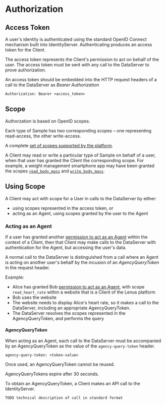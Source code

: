 # Authorization

## Access Token

A user's identity is authenticated using the standard OpenID Connect mechanism built into IdentityServer. Authenticating produces an access token for the Client.

The access token represents the Client's permission to act on behalf of the user. The access token must be sent with any call to the DataServer to prove authorization.

An access token should be embedded into the HTTP request headers of a call to the DataServer as _Bearer Authorization_

```
Authorization: Bearer <access_token>
```

## Scope

Authorzation is based on OpenID scopes.

Each type of Sample has two corresponding scopes – one representing read-access, the other write-access.

A complete [set of scopes supported by the platform](TODO).

A Client may read or write a particular type of Sample on behalf of a user, when that user has granted the Client the corresponding scope. For example, a weight management smartphone app may have been granted the scopes [`read_body_mass`](TODO) and [`write_body_mass`](TODO).

## Using Scope

A Client may act with scope for a User in calls to the DataServer by either:

- using scopes represented in the access token, or
- acting as an Agent, using scopes granted by the user to the Agent

### Acting as an Agent

If a user has granted another [permission to act as an Agent](TODO) within the context of a Client, then that Client may make calls to the DataServer with authentication for the Agent, but accessing the user's data.

A normal call to the DataServer is distinguished from a call where an Agent is acting on another user's behalf by the incusion of an _AgencyQueryToken_ in the request header.

Example:

- Alice has granted Bob [permission to act as an Agent](TODO), with scope `read_heart_rate` within a website that is a Client of the Lenus platform
- Bob uses the website
- The website needs to display Alice's heart rate, so it makes a call to the DataServer, including an appropriate AgencyQueryToken.
- The DataServer resolves the scopes represented in the AgencyQueryToken, and performs the query

#### AgencyQueryToken

When acting as an Agent, each call to the DataServer must be accompanied by an AgencyQueryToken as the value of the `agency-query-token` header.

```
agency-query-token: <token-value>
```

Once used, an AgencyQueryToken cannot be reused.

AgencyQueryTokens expire after 30 seconds.

To obtain an AgencyQueryToken, a Client makes an API call to the IdentityServer.

```
TODO technical description of call in standard format
```
